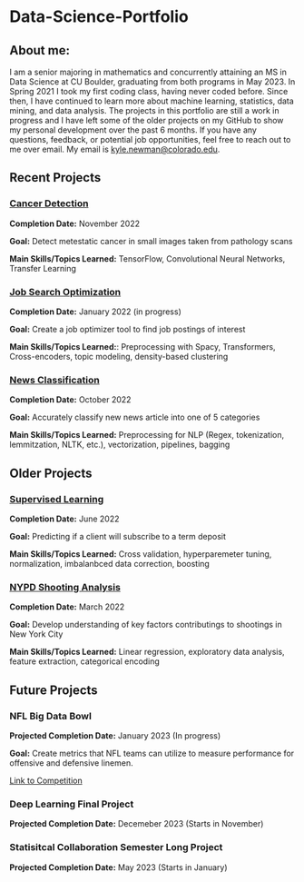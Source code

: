 # Data-Science-Portfolio

## About me:

I am a senior majoring in mathematics and concurrently attaining an MS in Data Science at CU Boulder, graduating from both programs in May 2023. In Spring 2021 I took my first coding class, having never coded before. Since then, I have continued to learn more about machine learning, statistics, data mining, and data analysis. The projects in this portfolio are still a work in progress and I have left some of the older projects on my GitHub to show my personal development over the past 6 months. If you have any questions, feedback, or potential job opportunities, feel free to reach out to me over email. My email is kyle.newman@colorado.edu. 

## Recent Projects
### [Cancer Detection](https://github.com/kylenewm/Cancer_Detection)

**Completion Date:** November 2022

**Goal:** Detect metestatic cancer in small images taken from pathology scans

**Main Skills/Topics Learned:** TensorFlow, Convolutional Neural Networks, Transfer Learning

### [Job Search Optimization](https://github.com/kylenewm/Job-Search-Optimization)
**Completion Date:** January 2022 (in progress)

**Goal:** Create a job optimizer tool to find job postings of interest

**Main Skills/Topics Learned:**: Preprocessing with Spacy, Transformers, Cross-encoders, topic modeling, density-based clustering

### [News Classification](https://github.com/kylenewm/News_Classifcation)
**Completion Date:** October 2022

**Goal:** Accurately classify new news article into one of 5 categories

**Main Skills/Topics Learned:** Preprocessing for NLP (Regex, tokenization, lemmitzation, NLTK, etc.), vectorization, pipelines, bagging

## Older Projects

### [Supervised Learning](https://github.com/kylenewm/First-Supervised-Learning-Project)

**Completion Date:** June 2022

**Goal:** Predicting if a client will subscribe to a term deposit

**Main Skills/Topics Learned:** Cross validation, hyperparemeter tuning, normalization, imbalanbced data correction, boosting

### [NYPD Shooting Analysis](https://github.com/kylenewm/NYPD-Shooting-Analysis)  
**Completion Date:** March 2022

**Goal:** Develop understanding of key factors contributings to shootings in New York City 

**Main Skills/Topics Learned:** Linear regression, exploratory data analysis, feature extraction, categorical encoding

## Future Projects

### NFL Big Data Bowl
**Projected Completion Date:** January 2023 (In progress)

**Goal:** Create metrics that NFL teams can utilize to measure performance for offensive and defensive linemen.

[Link to Competition](https://www.kaggle.com/competitions/nfl-big-data-bowl-2023)

### Deep Learning Final Project

**Projected Completion Date:** Decemeber 2023 (Starts in November)

### Statisitcal Collaboration Semester Long Project

**Projected Completion Date:** May 2023 (Starts in January)
